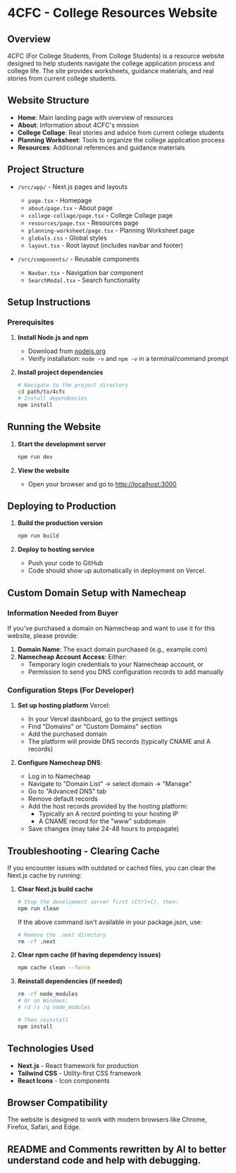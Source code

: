 # 4CFC - College Resources Website

## Overview

4CFC (For College Students, From College Students) is a resource website designed to help students navigate the college application process and college life. The site provides worksheets, guidance materials, and real stories from current college students.

## Website Structure

- **Home**: Main landing page with overview of resources
- **About**: Information about 4CFC's mission
- **College Collage**: Real stories and advice from current college students
- **Planning Worksheet**: Tools to organize the college application process
- **Resources**: Additional references and guidance materials

## Project Structure

- `/src/app/` - Next.js pages and layouts
  - `page.tsx` - Homepage
  - `about/page.tsx` - About page
  - `college-collage/page.tsx` - College Collage page
  - `resources/page.tsx` - Resources page
  - `planning-worksheet/page.tsx` - Planning Worksheet page
  - `globals.css` - Global styles
  - `layout.tsx` - Root layout (includes navbar and footer)

- `/src/components/` - Reusable components
  - `Navbar.tsx` - Navigation bar component
  - `SearchModal.tsx` - Search functionality

## Setup Instructions

### Prerequisites

1. **Install Node.js and npm**
   - Download from [nodejs.org](https://nodejs.org/)
   - Verify installation: `node -v` and `npm -v` in a terminal/command prompt

2. **Install project dependencies**

   ```bash
   # Navigate to the project directory
   cd path/to/4cfc
   # Install dependencies
   npm install
   ```

## Running the Website

1. **Start the development server**

   ```bash
   npm run dev
   ```

2. **View the website**
   - Open your browser and go to [http://localhost:3000](http://localhost:3000)

## Deploying to Production

1. **Build the production version**

   ```bash
   npm run build
   ```

2. **Deploy to hosting service**
   - Push your code to GitHub
   - Code should show up automatically in deployment on Vercel.

## Custom Domain Setup with Namecheap

### Information Needed from Buyer

If you've purchased a domain on Namecheap and want to use it for this website, please provide:

1. **Domain Name**: The exact domain purchased (e.g., example.com)
2. **Namecheap Account Access**: Either:
   - Temporary login credentials to your Namecheap account, or
   - Permission to send you DNS configuration records to add manually

### Configuration Steps (For Developer)

1. **Set up hosting platform** Vercel:
   - In your Vercel dashboard, go to the project settings
   - Find "Domains" or "Custom Domains" section
   - Add the purchased domain
   - The platform will provide DNS records (typically CNAME and A records)

2. **Configure Namecheap DNS**:
   - Log in to Namecheap
   - Navigate to "Domain List" → select domain → "Manage"
   - Go to "Advanced DNS" tab
   - Remove default records
   - Add the host records provided by the hosting platform:
     - Typically an A record pointing to your hosting IP
     - A CNAME record for the "www" subdomain
   - Save changes (may take 24-48 hours to propagate)

## Troubleshooting - Clearing Cache

If you encounter issues with outdated or cached files, you can clear the Next.js cache by running:

1. **Clear Next.js build cache**

   ```bash
   # Stop the development server first (Ctrl+C), then:
   npm run clean
   ```

   If the above command isn't available in your package.json, use:

   ```bash
   # Remove the .next directory
   rm -rf .next
   ```

2. **Clear npm cache (if having dependency issues)**

   ```bash
   npm cache clean --force
   ```

3. **Reinstall dependencies (if needed)**

   ```bash
   rm -rf node_modules
   # Or on Windows:
   # rd /s /q node_modules

   # Then reinstall
   npm install
   ```

## Technologies Used

- **Next.js** - React framework for production
- **Tailwind CSS** - Utility-first CSS framework
- **React Icons** - Icon components

## Browser Compatibility

The website is designed to work with modern browsers like Chrome, Firefox, Safari, and Edge.

## README and Comments rewritten by AI to better understand code and help with debugging.
